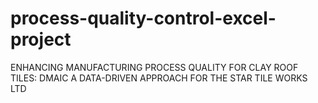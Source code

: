 # process-quality-control-excel-project
ENHANCING MANUFACTURING PROCESS QUALITY FOR CLAY ROOF TILES: DMAIC A DATA-DRIVEN APPROACH FOR THE STAR TILE WORKS LTD
